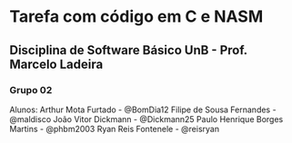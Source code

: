 # Tarefa com código em C e NASM
## Disciplina de Software Básico UnB - Prof. Marcelo Ladeira
### Grupo 02

Alunos:  Arthur Mota Furtado - @BomDia12
         Filipe de Sousa Fernandes - @maldisco
         João Vitor Dickmann - @Dickmann25
         Paulo Henrique Borges Martins - @phbm2003
         Ryan Reis Fontenele - @reisryan
